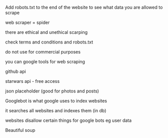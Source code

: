 Add robots.txt to the end of the website to see what data you are allowed to scrape

web scraper = spider


there are ethical and unethical scarping

check terms and conditions and robots.txt

do not use for commercial purposes

you can google tools for web scraping

github api

starwars api - free access

json placeholder (good for photos and posts)

Googlebot is what google uses to index websites

it searches all websites and indexes them (in db)

websites disallow certain things for google bots eg user data

Beautiful soup
